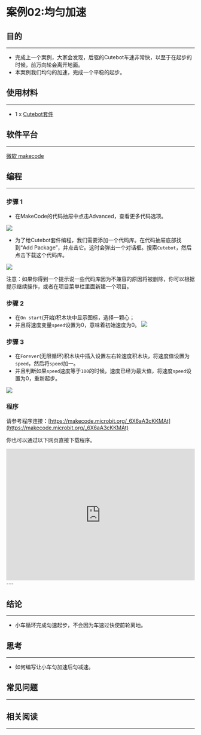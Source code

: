 # 案例02:均匀加速

## 目的
---
- 完成上一个案例，大家会发现，后驱的Cutebot车速非常快，以至于在起步的时候，前万向轮会离开地面。
- 本案例我们均匀的加速，完成一个平稳的起步。

## 使用材料
---
- 1 x [Cutebot套件](https://www.elecfreaks.com/store/cute-bot.html)

## 软件平台
---
[微软 makecode](https://makecode.microbit.org/#)

## 编程
---
### 步骤 1
- 在MakeCode的代码抽屉中点击Advanced，查看更多代码选项。

![](https://raw.githubusercontent.com/elecfreaks/learn-cn/master/microbitKit/smart_cutebot/images/cutebot-pk-1.png)

- 为了给Cutebot套件编程，我们需要添加一个代码库。在代码抽屉底部找到“Add Package”，并点击它。这时会弹出一个对话框。搜索`Cutebot`，然后点击下载这个代码库。

![](https://raw.githubusercontent.com/elecfreaks/learn-cn/master/microbitKit/smart_cutebot/images/cutebot-pk-11.png)

注意：如果你得到一个提示说一些代码库因为不兼容的原因将被删除，你可以根据提示继续操作，或者在项目菜单栏里面新建一个项目。

### 步骤 2

- 在`On start`(开始)积木块中显示图标，选择一颗心；
- 并且将速度变量`speed`设置为0，意味着初始速度为0。
![](https://raw.githubusercontent.com/elecfreaks/learn-cn/master/microbitKit/smart_cutebot/images/case_02_01.png)

### 步骤 3

- 在`Forever`(无限循环)积木块中插入设置左右轮速度积木块，将速度值设置为`speed`，然后将`speed`加一。
- 并且判断如果`speed`速度等于`100`的时候，速度已经为最大值，将速度`speed`设置为0，重新起步。

![](https://raw.githubusercontent.com/elecfreaks/learn-cn/master/microbitKit/smart_cutebot/images/case_01_02.png)

### 程序

请参考程序连接：[https://makecode.microbit.org/_6X6aA3cKKMAt](https://makecode.microbit.org/_6X6aA3cKKMAt)

你也可以通过以下网页直接下载程序。

<div style="position:relative;height:0;padding-bottom:70%;overflow:hidden;">
<iframe style="position:absolute;top:0;left:0;width:100%;height:100%;" src="https://makecode.microbit.org/#pub:https://makecode.microbit.org/_4uqbF8U6XhWz" frameborder="0" sandbox="allow-popups allow-forms allow-scripts allow-same-origin">
</iframe>
</div>  
---

## 结论
---
- 小车循环完成匀速起步，不会因为车速过快使前轮离地。

## 思考
---
- 如何编写让小车匀加速后匀减速。

## 常见问题
---
## 相关阅读  
---